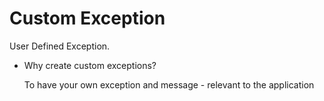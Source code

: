# Custom Exception

User Defined Exception.

- Why create custom exceptions?

    To have your own exception and message - relevant to the application
